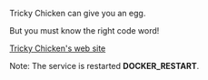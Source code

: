 Tricky Chicken can give you an egg. 

But you must know the right code word!

[Tricky Chicken's web site](http://__DOCKER_HOST__:2402)

Note: The service is restarted __DOCKER_RESTART__.